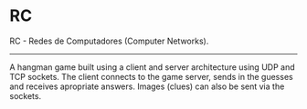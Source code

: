 # RC
RC - Redes de Computadores (Computer Networks).

---

A hangman game built using a client and server architecture using UDP and TCP sockets. The client connects to the game server, sends in the guesses and receives apropriate answers. Images (clues) can also be sent via the sockets.